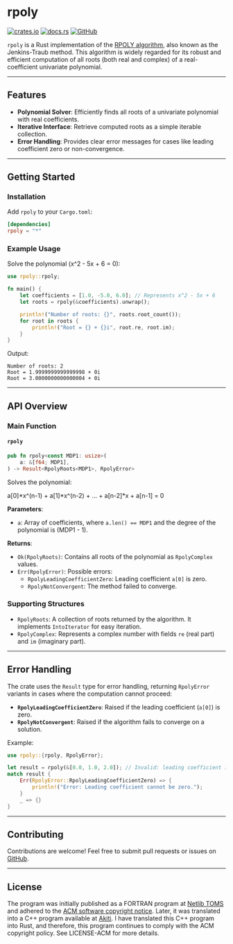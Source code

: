 # rpoly

[![crates.io](https://img.shields.io/crates/v/rpoly.svg)](https://crates.io/crates/rpoly)
[![docs.rs](https://img.shields.io/docsrs/rpoly)](https://docs.rs/rpoly)
[![GitHub](https://img.shields.io/badge/GitHub-TanixLu/rpoly-blue)](https://github.com/TanixLu/rpoly)

`rpoly` is a Rust implementation of the [RPOLY algorithm](https://en.wikipedia.org/wiki/Jenkins%E2%80%93Traub_algorithm#:~:text=known%20as%20the%20%22-,RPOLY,-%22%20algorithm.%20The%20latter), also known as the Jenkins-Traub method. This algorithm is widely regarded for its robust and efficient computation of all roots (both real and complex) of a real-coefficient univariate polynomial.

---

## Features

- **Polynomial Solver**: Efficiently finds all roots of a univariate polynomial with real coefficients.
- **Iterative Interface**: Retrieve computed roots as a simple iterable collection.
- **Error Handling**: Provides clear error messages for cases like leading coefficient zero or non-convergence.

---

## Getting Started

### Installation

Add `rpoly` to your `Cargo.toml`:

```toml
[dependencies]
rpoly = "*"
```

### Example Usage

Solve the polynomial \(x^2 - 5x + 6 = 0\):

```rust
use rpoly::rpoly;

fn main() {
    let coefficients = [1.0, -5.0, 6.0]; // Represents x^2 - 5x + 6
    let roots = rpoly(&coefficients).unwrap();

    println!("Number of roots: {}", roots.root_count());
    for root in roots {
        println!("Root = {} + {}i", root.re, root.im);
    }
}
```

Output:
```
Number of roots: 2
Root = 1.9999999999999998 + 0i
Root = 3.0000000000000004 + 0i
```

---

## API Overview

### Main Function

#### `rpoly`

```rust
pub fn rpoly<const MDP1: usize>(
    a: &[f64; MDP1],
) -> Result<RpolyRoots<MDP1>, RpolyError>
```

Solves the polynomial:

a\[0\]*x^(n-1) + a\[1\]*x^(n-2) + ... + a\[n-2\]*x + a\[n-1\] = 0

**Parameters**:
- `a`: Array of coefficients, where `a.len() == MDP1` and the degree of the polynomial is \(MDP1 - 1\).

**Returns**:
- `Ok(RpolyRoots)`: Contains all roots of the polynomial as `RpolyComplex` values.
- `Err(RpolyError)`: Possible errors:
  - `RpolyLeadingCoefficientZero`: Leading coefficient `a[0]` is zero.
  - `RpolyNotConvergent`: The method failed to converge.

### Supporting Structures

- `RpolyRoots`: A collection of roots returned by the algorithm. It implements `IntoIterator` for easy iteration.
- `RpolyComplex`: Represents a complex number with fields `re` (real part) and `im` (imaginary part).

---

## Error Handling

The crate uses the `Result` type for error handling, returning `RpolyError` variants in cases where the computation cannot proceed:

- **`RpolyLeadingCoefficientZero`**: Raised if the leading coefficient (`a[0]`) is zero.
- **`RpolyNotConvergent`**: Raised if the algorithm fails to converge on a solution.

Example:

```rust
use rpoly::{rpoly, RpolyError};

let result = rpoly(&[0.0, 1.0, 2.0]); // Invalid: leading coefficient is zero
match result {
    Err(RpolyError::RpolyLeadingCoefficientZero) => {
        println!("Error: Leading coefficient cannot be zero.");
    }
    _ => {}
}
```

---

## Contributing

Contributions are welcome! Feel free to submit pull requests or issues on [GitHub](https://github.com/TanixLu/rpoly).

---

## License

The program was initially published as a FORTRAN program at [Netlib TOMS](https://www.netlib.org/toms/index.html#:~:text=ACM%2018%20200-,file%3A%20493.gz,-keywords%3A%20polynomial) and adhered to the [ACM software copyright notice](https://www.acm.org/publications/policies/software-copyright-notice). Later, it was translated into a C++ program available at [Akiti](https://www.akiti.ca/rpoly_ak1_Intro.html). I have translated this C++ program into Rust, and therefore, this program continues to comply with the ACM copyright policy. See LICENSE-ACM for more details.
